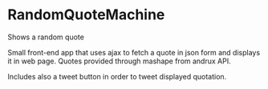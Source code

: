 # RandomQuoteMachine
Shows a random quote

Small front-end app that uses ajax to fetch a quote in json form and displays it in web page.
Quotes provided through mashape from andrux API.

Includes also a tweet button in order to tweet displayed quotation.
